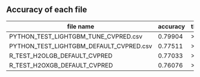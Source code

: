 ## Accuracy of each file 

|  file name | accuracy | threshold |
| ------------ | ------------ | ------------ |
|  PYTHON_TEST_LIGHTGBM_TUNE_CVPRED.csv | 0.79904 | >0.5 |
|  PYTHON_TEST_LIGHTGBM_DEFAULT_CVPRED.csv | 0.77511 | >0.5 |
|  R_TEST_H2OLGB_DEFAULT_CVPRED | 0.77033  | >0.5 |
|  R_TEST_H2OXGB_DEFAULT_CVPRED | 0.76076  | >0.5 |

